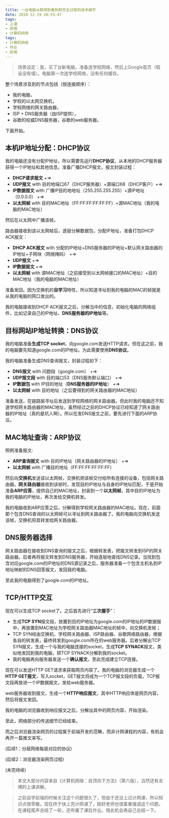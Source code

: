 ```yaml
---
title: 一台电脑从联网到看到网页全过程的技术细节
date: 2018-12-19 20:53:47
tags:
- 上课
- 前端
- 计算机网络
tags:
- 计算机网络
- 作业
- 前端
---
```


> 场景设定：我，买了台新电脑，准备连学校网络，然后上Google首页（假设没有墙）。电脑第一次连学校网络，没有任何缓存。

整个场景涉及到的节点包括（按连接顺序）：
* 我的电脑，
* 学校的以太网交换机，
* 学校网络的网关路由器，
* ISP + DNS服务器（由ISP提供），
* 谷歌的权威DNS服务器，谷歌的web服务器。

下面开始。

<!-- more -->

## 本机IP地址分配：DHCP协议

我的电脑还没有分配IP地址，所以需要先运行**DHCP协议**，从本地的DHCP服务器获得一个IP地址和其他信息。准备广播DHCP报文，报文封装过程：

* **DHCP请求报文** +=> 
* **UDP报文** with 目的地端口67（DHCP服务器）+源端口68（DHCP客户）+=>
* **IP数据报文** with 广播IP目的地地址（255.255.255.255）+源IP地址（0.0.0.0） +=>
* **以太网帧** with 目的MAC地址（FF:FF:FF:FF:FF:FF）+源MAC地址（我的电脑的MAC地址）

然后在以太网中广播该帧。

路由器接收到该以太网帧后，逐层分解数据包，分配IP地址，准备打包DHCP ACK报文：

* **DHCP ACK报文** with 分配的IP地址+DNS服务器的IP地址+默认网关路由器的IP地址+子网块（网络掩码） +=>
* **UDP报文** +=>
* **IP数据报文** +=>
* **以太网帧** with 源MAC地址（之前接受到以太网帧接口的MAC地址）+目的MAC地址（我的电脑的MAC地址）

准备发回。因为交换机的**自学习**特性，所以知道寻址到我的电脑的MAC的帧就是从我的电脑的网口发出的。

我的电脑接收到DHCP ACK报文之后，分解当中的信息，初始化电脑的网络组件，比如记录自己的IP地址、**DNS服务器的IP地址**等。

## 目标网站IP地址转换：DNS协议

我的电脑准备**生成TCP socket**，向google.com发送HTTP请求。但在这之前，我的电脑要先知道google.com的IP地址。为此需要使用**DNS协议**。

我的电脑准备生成DNS查询报文，封装过程如下：

* **DNS报文** with 问题段（google.com） +=>
* **UDP报文段** with 目的端口53（DNS服务默认端口） +=>
* **IP数据包** with IP目的地址（**DNS服务器的IP地址**） +=>
* **以太网帧** with 目的地址（之后要得到的网关路由器的MAC地址）

准备发送，在链路层寻址后发送到学校网络的网关路由器。但此时我的电脑还不知道学校网关路由器的MAC地址，虽然经过之前的DHCP协议已经知道了网关路由器的IP地址（真的是坑人啊）。所以在发DNS报文之前，要先进行下面的ARP协议。

## MAC地址查询：ARP协议

照例准备报文:

* **ARP查询报文** with 目的IP地址（网关路由器的IP地址） +=>
* **以太网帧** with 广播目的地址（FF:FF:FF:FF:FF:FF）

然后向**交换机**发送该以太网帧，交换机把该帧交付给所有连接的设备，包括网关路由器。**网关路由器**接收到该帧时，发现目的IP地址与自身的IP地址匹配，于是开始准备**ARP应答**，提供自己的MAC地址，封装到一个**以太网帧**，其中目的IP地址为我的电脑的IP地址，再次发给交换机转发。

我的电脑收到ARP应答之后，分解得到学校网关路由器的MAC地址。现在，前面那个包含DNS查询的以太网帧可以寻址到网关路由器了。我的电脑向交换机发送该帧，交换机将其转发给网关路由器。

## DNS服务器选择

网关路由器在接收到DNS查询的报文之后，根据转发表，把报文转发到ISP的网关路由器。后者再将报文转发到DNS服务器，开始逐层地查找DNS记录。当找到包含对应google.com的IP地址的DNS源记录之后，服务器准备一个包含主机名到IP地址映射的DNS回答报文，发回我的电脑。

至此我的电脑得到了google.com的IP地址。

## TCP/HTTP交互

现在可以生成TCP socket了。之后首先进行“**三次握手**”：

* 生成**TCP SYN**报文段，放置到目的IP地址为google.com的IP地址的IP数据报中，再放置到MAC地址为学校网关路由器MAC地址的帧中，向交换机发帧；
* TCP SYN经由交换机、学校网关路由器、ISP路由器、谷歌网络路由器，根据各自的转发表，最终转发到google.com所在的web服务器。后者分解出TCP SYN报文，生成一个与我的电脑连接的socket，生成**TCP SYNACK**报文，类似地发回到我的电脑，把TCP SYNACK分解到我的socket。
* 我的电脑再向服务器发送一个**确认报文**，至此完成建立TCP连接。

现在可以发送HTTP GET请求来获取网页内容了。我的电脑的浏览器生成一个**HTTP GET报文**，写入socket，GET报文将成为一个TCP报文段的负载，TCP报文段再放进一个IP数据报文，发给web服务器。

web服务器收到报文，生成一个**HTTP响应报文**，其中HTTP响应体是网页内容，然后将报文发回。

我的电脑的浏览器收到响应报文之后，分解出其中的网页内容，开始渲染。

至此，网络部分的传送细节已经结束。

而之后浏览器渲染网页的过程属于前端开发的范畴，而非计网课程的内容，有机会再开一篇推文来写。

(后续1：分层网络每层对应的协议)

(后续2：浏览器渲染网页过程)

(未完待续)

> 本文大部分内容来自《计算机网络：自顶向下方法》（第六版），当然还有龙博的上课讲解。

> 之前自学前端的时候关注这个问题很久了，但由于还没上过计网课，所以知识点很零散。现在终于快上完计网课了，刚好老师也很着重强调这个问题，在课程尾声总结了一轮，还布置了课后作业。借此机会再自己总结一下。
